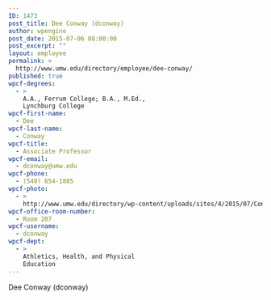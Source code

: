 ```yaml
---
ID: 1473
post_title: Dee Conway (dconway)
author: wpengine
post_date: 2015-07-06 08:00:00
post_excerpt: ""
layout: employee
permalink: >
  http://www.umw.edu/directory/employee/dee-conway/
published: true
wpcf-degrees:
  - >
    A.A., Ferrum College; B.A., M.Ed.,
    Lynchburg College
wpcf-first-name:
  - Dee
wpcf-last-name:
  - Conway
wpcf-title:
  - Associate Professor
wpcf-email:
  - dconway@umw.edu
wpcf-phone:
  - (540) 654-1885
wpcf-photo:
  - >
    http://www.umw.edu/directory/wp-content/uploads/sites/4/2015/07/Conway-Deborah02.jpg
wpcf-office-room-number:
  - Room 207
wpcf-username:
  - dconway
wpcf-dept:
  - >
    Athletics, Health, and Physical
    Education
---
```

Dee Conway (dconway)